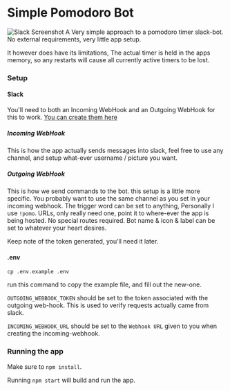 # Simple Pomodoro Bot
![Slack Screenshot](http://i.imgur.com/y2z3NPL.png)
A Very simple approach to a pomodoro timer slack-bot. No external requirements, very little app setup.

It however does have its limitations, The actual timer is held in the apps memory, so any restarts will cause all currently active timers to be lost.

### Setup

#### Slack
You'll need to both an Incoming WebHook and an Outgoing WebHook for this to work. [You can create them here](https://my.slack.com/apps/manage/custom-integrations)

##### Incoming WebHook
This is how the app actually sends messages into slack, feel free to use any channel, and setup what-ever username / picture you want.

##### Outgoing WebHook
This is how we send commands to the bot. this setup is a little more specific. You probably want to use the same channel as you set in your incoming webhook.
The trigger word can be set to anything, Personally I use `!pomo`. URLs, only really need one, point it to where-ever the app is being hosted. No special routes required.
Bot name & icon & label can be set to whatever your heart desires.

Keep note of the token generated, you'll need it later.

#### .env
`cp .env.example .env`

run this command to copy the example file, and fill out the new-one.

`OUTGOING_WEBBOOK_TOKEN` should be set to the token associated with the outgoing web-hook. This is used to verify requests actually came from slack.

`INCOMING_WEBHOOK_URL` should be set to the `Webhook URL` given to you when creating the incoming-webhook.


### Running the app
Make sure to `npm install`.

Running `npm start` will build and run the app.

